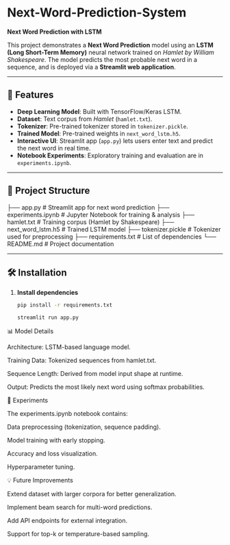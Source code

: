 # Next-Word-Prediction-System

**Next Word Prediction with LSTM**

This project demonstrates a **Next Word Prediction** model using an **LSTM (Long Short-Term Memory)** neural network trained on *Hamlet by William Shakespeare*. The model predicts the most probable next word in a sequence, and is deployed via a **Streamlit web application**.

---

## 🚀 Features  

- **Deep Learning Model**: Built with TensorFlow/Keras LSTM.  
- **Dataset**: Text corpus from *Hamlet* (`hamlet.txt`).  
- **Tokenizer**: Pre-trained tokenizer stored in `tokenizer.pickle`.  
- **Trained Model**: Pre-trained weights in `next_word_lstm.h5`.  
- **Interactive UI**: Streamlit app (`app.py`) lets users enter text and predict the next word in real time.  
- **Notebook Experiments**: Exploratory training and evaluation are in `experiments.ipynb`.  

---

## 📂 Project Structure  
├── app.py # Streamlit app for next word prediction
├── experiments.ipynb # Jupyter Notebook for training & analysis
├── hamlet.txt # Training corpus (Hamlet by Shakespeare)
├── next_word_lstm.h5 # Trained LSTM model
├── tokenizer.pickle # Tokenizer used for preprocessing
├── requirements.txt # List of dependencies
└── README.md # Project documentation

---

## 🛠️ Installation  

1. **Install dependencies**  
   ```bash
   pip install -r requirements.txt

   streamlit run app.py
📊 Model Details

Architecture: LSTM-based language model.

Training Data: Tokenized sequences from hamlet.txt.

Sequence Length: Derived from model input shape at runtime.

Output: Predicts the most likely next word using softmax probabilities.

📓 Experiments

The experiments.ipynb notebook contains:

Data preprocessing (tokenization, sequence padding).

Model training with early stopping.

Accuracy and loss visualization.

Hyperparameter tuning.

💡 Future Improvements

Extend dataset with larger corpora for better generalization.

Implement beam search for multi-word predictions.

Add API endpoints for external integration.

Support for top-k or temperature-based sampling.
